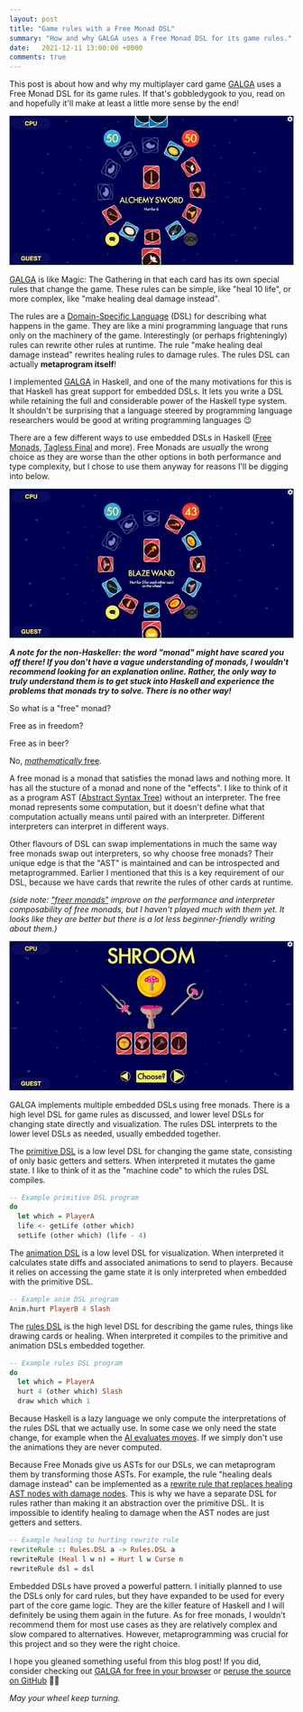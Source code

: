 ```yaml
---
layout: post
title: "Game rules with a Free Monad DSL"
summary: "How and why GALGA uses a Free Monad DSL for its game rules."
date:   2021-12-11 13:00:00 +0000
comments: true
---
```

This post is about how and why my multiplayer card game [GALGA](https://www.galgagame.com) uses a Free Monad DSL for its game rules. If that's gobbledygook to you, read on and hopefully it'll make at least a little more sense by the end!

![GALGA gif](/assets/galga2.gif)

[GALGA](https://www.galgagame.com) is like Magic: The Gathering in that each card has its own special rules that change the game. These rules can be simple, like "heal 10 life", or more complex, like "make healing deal damage instead".

The rules are a [Domain-Specific Language](https://en.wikipedia.org/wiki/Domain-specific_language) (DSL) for describing what happens in the game. They are like a mini programming language that runs only on the machinery of the game. Interestingly (or perhaps frighteningly) rules can rewrite other rules at runtime. The rule "make healing deal damage instead" rewrites healing rules to damage rules. The rules DSL can actually **metaprogram itself**!

I implemented [GALGA](https://www.galgagame.com/) in Haskell, and one of the many motivations for this is that Haskell has great support for embedded DSLs. It lets you write a DSL while retaining the full and considerable power of the Haskell type system. It shouldn't be surprising that a language steered by programming language researchers would be good at writing programming languages 😉

There are a few different ways to use embedded DSLs in Haskell ([Free Monads](https://www.haskellforall.com/2012/06/you-could-have-invented-free-monads.html), [Tagless Final](https://serokell.io/blog/introduction-tagless-final) and more). Free Monads are *usually* the wrong choice as they are worse than the other options in both performance and type complexity, but I chose to use them anyway for reasons I'll be digging into below.

![Another GALGA gif](/assets/galga.gif)

***A note for the non-Haskeller: the word "monad" might have scared you off there! If you don't have a vague understanding of monads, I wouldn't recommend looking for an explanation online. Rather, the only way to truly understand them is to get stuck into Haskell and experience the problems that monads try to solve. There is no other way!***


So what is a "free" monad?


Free as in freedom?


Free as in beer?


No, [_mathematically_ free](https://en.wikipedia.org/wiki/Free_object).


A free monad is a monad that satisfies the monad laws and nothing more. It has all the stucture of a monad and none of the "effects". I like to think of it as a program AST ([Abstract Syntax Tree](https://en.wikipedia.org/wiki/Abstract_syntax_tree)) without an interpreter. The free monad represents some computation, but it doesn't define what that computation actually means until paired with an interpreter. Different interpreters can interpret in different ways.

Other flavours of DSL can swap implementations in much the same way free monads swap out interpreters, so why choose free monads? Their unique edge is that the "AST" is maintained and can be introspected and metaprogrammed. Earlier I mentioned that this is a key requirement of our DSL, because we have cards that rewrite the rules of other cards at runtime.

*(side note: ["freer monads"](https://hackage.haskell.org/package/freer-simple-1.2.1.1/docs/Control-Monad-Freer.html) improve on the performance and interpreter composability of free monads, but I haven't played much with them yet. It looks like they are better but there is a lot less beginner-friendly writing about them.)*

![GALGA gif](/assets/galga3.gif)

GALGA implements multiple embedded DSLs using free monads. There is a high level DSL for game rules as discussed, and lower level DSLs for changing state directly and visualization. The rules DSL interprets to the lower level DSLs as needed, usually embedded together.

The [primitive DSL](https://github.com/RoganMurley/GALGAGAME/tree/89064b75f92250c5ce327e261f1ad76eea600c25/server/src/DSL/Alpha) is a low level DSL for changing the game state, consisting of only basic getters and setters. When interpreted it mutates the game state. I like to think of it as the "machine code" to which the rules DSL compiles.

```haskell
-- Example primitive DSL program
do
  let which = PlayerA
  life <- getLife (other which)
  setLife (other which) (life - 4)
```

The [animation DSL](https://github.com/RoganMurley/GALGAGAME/tree/89064b75f92250c5ce327e261f1ad76eea600c25/server/src/DSL/Anim) is a low level DSL for visualization. When interpreted it calculates state diffs and associated animations to send to players. Because it relies on accessing the game state it is only interpreted when embedded with the primitive DSL.

```haskell
-- Example anim DSL program
Anim.hurt PlayerB 4 Slash
```

The [rules DSL](https://github.com/RoganMurley/GALGAGAME/tree/89064b75f92250c5ce327e261f1ad76eea600c25/server/src/DSL/Beta) is the high level DSL for describing the game rules, things like drawing cards or healing. When interpreted it compiles to the primitive and animation DSLs embedded together.

```haskell
-- Example rules DSL program
do
  let which = PlayerA
  hurt 4 (other which) Slash
  draw which which 1
```

Because Haskell is a lazy language we only compute the interpretations of the rules DSL that we actually use. In some case we only need the state change, for example when the [AI evaluates moves](https://github.com/RoganMurley/GALGAGAME/blob/0f119962d4e6a240ee549b9d1134bbbcc807030b/server/src/ArtificialIntelligence.hs#L43). If we simply don't use the animations they are never computed.

Because Free Monads give us ASTs for our DSLs, we can metaprogram them by transforming those ASTs. For example, the rule "healing deals damage instead" can be implemented as a [rewrite rule that replaces healing AST nodes with damage nodes](https://github.com/RoganMurley/GALGAGAME/blob/0f119962d4e6a240ee549b9d1134bbbcc807030b/server/src/StatusEff.hs#L29). This is why we have a separate DSL for rules rather than making it an abstraction over the primitive DSL. It is impossible to identify healing to damage when the AST nodes are just getters and setters.

```haskell
-- Example healing to hurting rewrite rule
rewriteRule :: Rules.DSL a -> Rules.DSL a
rewriteRule (Heal l w n) = Hurt l w Curse n
rewriteRule dsl = dsl
```

Embedded DSLs have proved a powerful pattern. I initially planned to use the DSLs only for card rules, but they have expanded to be used for every part of the core game logic. They are the killer feature of Haskell and I will definitely be using them again in the future. As for free monads, I wouldn't recommend them for most use cases as they are relatively complex and slow compared to alternatives. However, metaprogramming was crucial for this project and so they were the right choice.

I hope you gleaned something useful from this blog post! If you did, consider checking out [GALGA for free in your browser](https://www.galgagame.com) or [peruse the source on GitHub](https://github.com/RoganMurley/galgagame) 🙇‍♂️

*May your wheel keep turning.*
